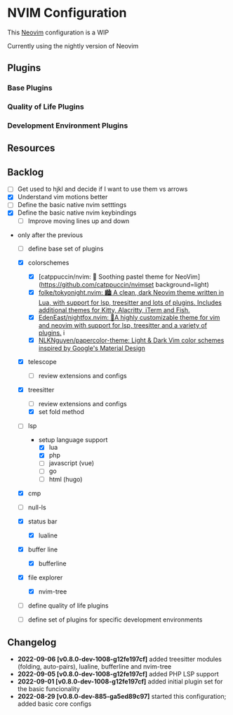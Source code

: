 # NVIM Configuration

This [Neovim](https://neovim.io/) configuration is a WIP

Currently using the nightly version of Neovim

## Plugins

### Base Plugins

### Quality of Life Plugins

### Development Environment Plugins

## Resources

## Backlog

- [ ] Get used to hjkl and decide if I want to use them vs arrows
- [x] Understand vim motions better
- [ ] Define the basic native nvim setttings
- [x] Define the basic native nvim keybindings
  - [ ] Improve moving lines up and down
- only after the previous
	- [ ] define base set of plugins
    - [x] colorschemes
      - [x] [catppuccin/nvim: 🍨 Soothing pastel theme for NeoVim](https://github.com/catppuccin/nvimset background=light)
      - [x] [folke/tokyonight.nvim: 🏙 A clean, dark Neovim theme written in Lua, with support for lsp, treesitter and lots of plugins. Includes additional themes for Kitty, Alacritty, iTerm and Fish.](https://github.com/folke/tokyonight.nvim)
      - [x] [EdenEast/nightfox.nvim: 🦊A highly customizable theme for vim and neovim with support for lsp, treesitter and a variety of plugins.](https://github.com/EdenEast/nightfox.nvim) i
      - [x] [NLKNguyen/papercolor-theme: Light & Dark Vim color schemes inspired by Google's Material Design](https://github.com/NLKNguyen/papercolor-theme)
    - [x] telescope
      - [ ] review extensions and configs
    - [x] treesitter
      - [ ] review extensions and configs
      - [x] set fold method
    - [ ] lsp
      - setup language support
        - [x] lua
        - [x] php
        - [ ] javascript (vue)
        - [ ] go 
        - [ ] html (hugo)
    - [x] cmp
    - [ ] null-ls
    - [x] status bar
      - [x] lualine
    - [x] buffer line 
      - [x] bufferline
    - [x] file explorer
      - [x] nvim-tree
	- [ ] define quality of life plugins
	- [ ] define set of plugins for specific development environments


## Changelog

  - **2022-09-06 [v0.8.0-dev-1008-g12fe197cf]** added treesitter modules (folding, auto-pairs), lualine, bufferline and nvim-tree 
  - **2022-09-05 [v0.8.0-dev-1008-g12fe197cf]** added PHP LSP support
  - **2022-09-01 [v0.8.0-dev-1008-g12fe197cf]** added initial plugin set for the basic funcionality
  - **2022-08-29 [v0.8.0-dev-885-ga5ed89c97]** started this configuration; added basic core configs

